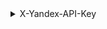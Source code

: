 <details>
  <summary>X-Yandex-API-Key</summary>


  ```text

  f2757c38-df01-4ac0-ad32-a694859cbbca

  ```
</details>